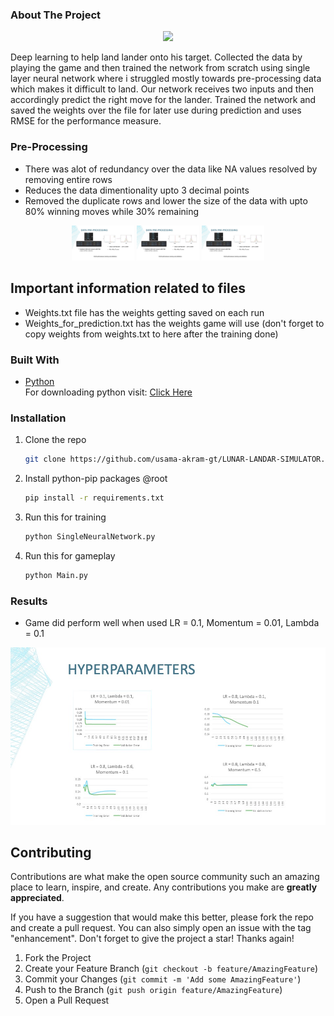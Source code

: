 ### About The Project

<p align="center">
   <img src="https://github.com/usama-akram-gt/LUNAR-LANDAR-SIMULATOR/blob/master/assets/game_play.gif" />
</p>

Deep learning to help land lander onto his target. Collected the data by playing the game and then trained the network
from scratch using single layer neural network where i struggled mostly towards pre-processing data which makes it
difficult to land. Our network receives two inputs and then accordingly predict the right move for the lander. Trained
the network and saved the weights over the file for later use during prediction and uses RMSE for the performance 
measure.

### Pre-Processing
* There was alot of redundancy over the data like NA values resolved by removing entire rows <br>
* Reduces the data dimentionality upto 3 decimal points <br>
* Removed the duplicate rows and lower the size of the data with upto 80% winning moves while 30% remaining

<p align="center">
    <img src="https://github.com/usama-akram-gt/LUNAR-LANDAR-SIMULATOR/blob/master/assets/preprocessing2.jpg" width="100" />
    <img src="https://github.com/usama-akram-gt/LUNAR-LANDAR-SIMULATOR/blob/master/assets/preprocessing2.jpg" width="100" /> 
    <img src="https://github.com/usama-akram-gt/LUNAR-LANDAR-SIMULATOR/blob/master/assets/preprocessing2.jpg" width="100" />
</p>

## Important information related to files
* Weights.txt file has the weights getting saved on each run
* Weights_for_prediction.txt has the weights game will use (don't forget to copy weights from weights.txt to here after the training done)

### Built With
* [Python](https://www.python.org) <br>
For downloading python visit: <a href="https://www.python.org/downloads/">Click Here</a>

### Installation
1. Clone the repo
   ```sh
   git clone https://github.com/usama-akram-gt/LUNAR-LANDAR-SIMULATOR.git
   ```
2. Install python-pip packages @root
   ```sh
   pip install -r requirements.txt
   ```
3. Run this for training
   ```sh
   python SingleNeuralNetwork.py
   ```
4. Run this for gameplay
   ```sh
   python Main.py
   ```
   
### Results
* Game did perform well when used LR = 0.1, Momentum = 0.01, Lambda = 0.1 <br>
<p align="center">
    <img src="https://github.com/usama-akram-gt/LUNAR-LANDAR-SIMULATOR/blob/master/assets/hyperparameters.jpg" />
</p>


## Contributing

Contributions are what make the open source community such an amazing place to learn, inspire, and create. Any contributions you make are **greatly appreciated**.

If you have a suggestion that would make this better, please fork the repo and create a pull request. You can also simply open an issue with the tag "enhancement".
Don't forget to give the project a star! Thanks again!

1. Fork the Project
2. Create your Feature Branch (`git checkout -b feature/AmazingFeature`)
3. Commit your Changes (`git commit -m 'Add some AmazingFeature'`)
4. Push to the Branch (`git push origin feature/AmazingFeature`)
5. Open a Pull Request
